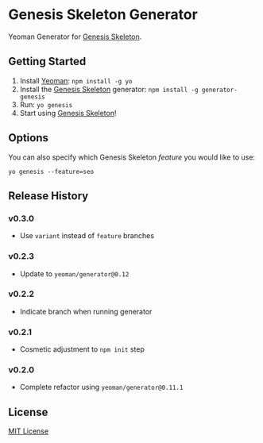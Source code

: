 Genesis Skeleton Generator
==========================

Yeoman Generator for [Genesis Skeleton][2].


Getting Started
---------------

1. Install [Yeoman][1]: `npm install -g yo`
2. Install the [Genesis Skeleton][2] generator: `npm install -g generator-genesis`
3. Run: `yo genesis`
4. Start using [Genesis Skeleton][2]!


Options
-------

You can also specify which Genesis Skeleton *feature* you would like to use:

    yo genesis --feature=seo


Release History
---------------

### v0.3.0

- Use `variant` instead of `feature` branches

### v0.2.3

- Update to `yeoman/generator@0.12`

### v0.2.2

- Indicate branch when running generator

### v0.2.1

- Cosmetic adjustment to `npm init` step

### v0.2.0

- Complete refactor using `yeoman/generator@0.11.1`


License
-------

[MIT License][3]


[1]: http://yeoman.io/
[2]: http://github.com/ericclemmons/genesis-skeleton
[3]: http://en.wikipedia.org/wiki/MIT_License

